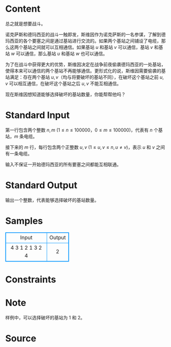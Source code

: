 
# Content

总之就是想要战斗。

诺克萨斯和德玛西亚的战斗一触即发，斯维因作为诺克萨斯的一名参谋，了解到德玛西亚的各个要塞之间是通过基站进行交流的。如果两个基站之间铺设了电缆，那么这两个基站之间就可以互相通信。如果基站 $u$ 和基站 $v$ 可以通信，基站 $v$ 和基站 $w$ 可以通信，那么基站 $u$ 和基站 $w$ 也可以通信。

为了在战斗中获得更大的优势，斯维因决定在战争前夜偷袭德玛西亚的一处基站，使得本来可以通信的两个基站不再能够通信。更形式化的说，斯维因需要偷袭的基站满足：存在两个基站 $u,v$（均与将要破坏的基站不同），在破坏这个基站之前 $u,v$ 可以相互通信，在破坏这个基站之后 $u,v$ 不能互相通信。

现在斯维因想知道能够选择破坏的基站数量，你能帮帮他吗？

# Standard Input

第一行包含两个整数 $n,m$ ($1 \leq n \leq 100000$，$0 \leq m \leq 100000$)，代表有 $n$ 个基站，$m$ 条电缆。

接下来的 $m$ 行，每行包含两个正整数 $u,v$ ($1 \leq u,v \leq n, u\neq v$)，表示 $u$ 和 $v$ 之间有一条电缆。

输入不保证一开始德玛西亚的所有要塞之间都能互相联通。

# Standard Output

输出一个整数，代表能够选择破坏的基站数量。

# Samples

<style>
        table,table tr th, table tr td { border:1px solid #0094ff; }
        table { width: 200px; min-height: 25px; line-height: 25px; text-align: center; border-collapse: collapse;}   
    </style>
<table>
	<tr>
		<td>Input</td>
		<td>Output</td>
	</tr>
<tr><td>4 3
1 2
1 3
2 4</td><td>2</td></tr></table>


# Constraints



# Note

样例中，可以选择破坏的基站为 $1$ 和 $2$。

# Source


